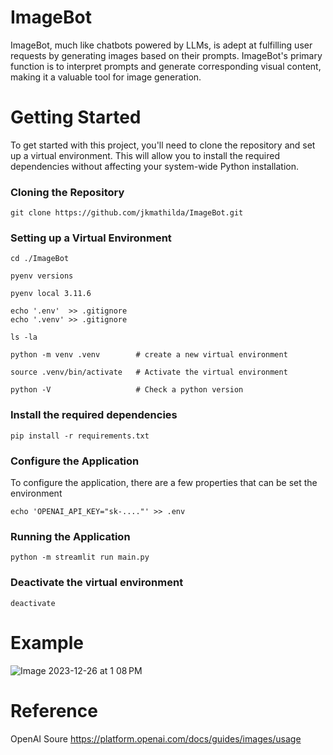 # ImageBot

ImageBot, much like chatbots powered by LLMs, is adept at fulfilling user requests by generating images based on their prompts. 
ImageBot's primary function is to interpret prompts and generate corresponding visual content, making it a valuable tool for image generation.


# Getting Started

To get started with this project, you'll need to clone the repository and set up a virtual environment. This will allow you to install the required dependencies without affecting your system-wide Python installation.

### Cloning the Repository

    git clone https://github.com/jkmathilda/ImageBot.git

### Setting up a Virtual Environment

    cd ./ImageBot

    pyenv versions

    pyenv local 3.11.6

    echo '.env'  >> .gitignore
    echo '.venv' >> .gitignore

    ls -la

    python -m venv .venv        # create a new virtual environment

    source .venv/bin/activate   # Activate the virtual environment

    python -V                   # Check a python version

### Install the required dependencies

    pip install -r requirements.txt

### Configure the Application

To configure the application, there are a few properties that can be set the environment

    echo 'OPENAI_API_KEY="sk-...."' >> .env

### Running the Application

    python -m streamlit run main.py

### Deactivate the virtual environment

    deactivate

# Example

![Image 2023-12-26 at 1 08 PM](https://github.com/jkmathilda/ImageBot/assets/142202145/6bdb0578-2af3-4b41-9827-dc537a2a3fa9)

# Reference

OpenAI Soure
https://platform.openai.com/docs/guides/images/usage
